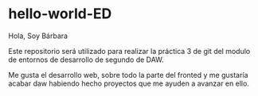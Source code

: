 # hello-world-ED

Hola, Soy Bárbara

Este repositorio será utilizado para realizar la práctica 3 de git del modulo de entornos de desarrollo de segundo de DAW.

Me gusta el desarrollo web, sobre todo la parte del fronted y me gustaría acabar daw habiendo hecho proyectos que me ayuden a avanzar en ello.

